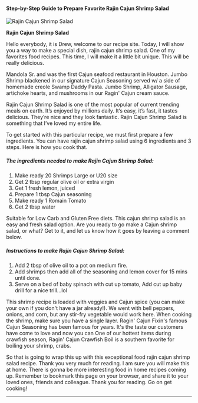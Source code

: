             

#### Step-by-Step Guide to Prepare Favorite Rajin Cajun Shrimp Salad

![Rajin Cajun Shrimp Salad](https://img-global.cpcdn.com/recipes/4780355879436288/751x532cq70/rajin-cajun-shrimp-salad-recipe-main-photo.jpg)

**Rajin Cajun Shrimp Salad**

Hello everybody, it is Drew, welcome to our recipe site. Today, I will show you a way to make a special dish, rajin cajun shrimp salad. One of my favorites food recipes. This time, I will make it a little bit unique. This will be really delicious.

Mandola Sr. and was the first Cajun seafood restaurant in Houston. Jumbo Shrimp blackened in our signature Cajun Seasoning served w/ a side of homemade creole Swamp Daddy Pasta. Jumbo Shrimp, Alligator Sausage, artichoke hearts, and mushrooms in our Ragin' Cajun cream sauce.

Rajin Cajun Shrimp Salad is one of the most popular of current trending meals on earth. It’s enjoyed by millions daily. It’s easy, it’s fast, it tastes delicious. They’re nice and they look fantastic. Rajin Cajun Shrimp Salad is something that I’ve loved my entire life.

To get started with this particular recipe, we must first prepare a few ingredients. You can have rajin cajun shrimp salad using 6 ingredients and 3 steps. Here is how you cook that.

##### The ingredients needed to make Rajin Cajun Shrimp Salad:

1.  Make ready 20 Shrimps Large or U20 size
2.  Get 2 tbsp regular olive oil or extra virgin
3.  Get 1 fresh lemon, juiced
4.  Prepare 1 tbsp Cajun seasoning
5.  Make ready 1 Romain Tomato
6.  Get 2 tbsp water

Suitable for Low Carb and Gluten Free diets. This cajun shrimp salad is an easy and fresh salad option. Are you ready to go make a Cajun shrimp salad, or what? Get to it, and let us know how it goes by leaving a comment below.

##### Instructions to make Rajin Cajun Shrimp Salad:

1.  Add 2 tbsp of olive oil to a pot on medium fire.
2.  Add shrimps then add all of the seasoning and lemon cover for 15 mins until done.
3.  Serve on a bed of baby spinach with cut up tomato, Add cut up baby drill for a nice trill…lol

This shrimp recipe is loaded with veggies and Cajun spice (you can make your own if you don't have a jar already!). We went with bell peppers, onions, and corn, but any stir-fry vegetable would work here. When cooking the shrimp, make sure you have a single layer. Ragin' Cajun Fixin's famous Cajun Seasoning has been famous for years. It's the taste our customers have come to love and now you can One of our hottest items during crawfish season, Ragin' Cajun Crawfish Boil is a southern favorite for boiling your shrimp, crabs.

So that is going to wrap this up with this exceptional food rajin cajun shrimp salad recipe. Thank you very much for reading. I am sure you will make this at home. There is gonna be more interesting food in home recipes coming up. Remember to bookmark this page on your browser, and share it to your loved ones, friends and colleague. Thank you for reading. Go on get cooking!

* * *